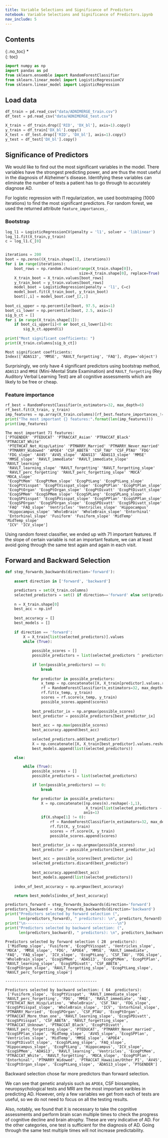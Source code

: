 ```yaml
---
title: Variable Selections and Significance of Predictors
notebook: Variable Selections and Significance of Predictors.ipynb
nav_include: 5
---
```


## Contents
{:.no_toc}
*  
{: toc}



```python
import numpy as np
import pandas as pd
from sklearn.ensemble import RandomForestClassifier
from sklearn.linear_model import LogisticRegressionCV
from sklearn.linear_model import LogisticRegression
```


## Load data



```python
df_train = pd.read_csv("data/ADNIMERGE_train.csv")
df_test = pd.read_csv("data/ADNIMERGE_test.csv")
```




```python
X_train = df_train.drop(['RID', 'DX_bl'], axis=1).copy()
y_train = df_train['DX_bl'].copy()
X_test = df_test.drop(['RID', 'DX_bl'], axis=1).copy()
y_test = df_test['DX_bl'].copy()
```


## Significance of Predictors

We would like to find out the most significant variables in the model. There variables have the strongest predicting power, and are thus the most useful in the diagnosis of Alzheimer's disease. Identifying these variables can eliminate the number of tests a patient has to go through to accurately diagnose AD. 

For logistic regression with l1 regularization, we used bootstraping (1000 iterations) to find the most significant predictors. For random forest, we used the returned attribute `feature_importances_`.

### Bootstrap



```python
log_l1 = LogisticRegressionCV(penalty = 'l1', solver = 'liblinear')
log_l1.fit(X_train,y_train)
c = log_l1.C_[0]


iterations = 200
boot = np.zeros((X_train.shape[1], iterations))
for i in range(iterations):
    boot_rows = np.random.choice(range(X_train.shape[0]),
                                 size=X_train.shape[0], replace=True)
    X_train_boot = X_train.values[boot_rows]
    y_train_boot = y_train.values[boot_rows]
    model_boot = LogisticRegression(penalty = 'l1', C=c)
    model_boot.fit(X_train_boot, y_train_boot)
    boot[:,i] = model_boot.coef_[2,:]
    
boot_ci_upper = np.percentile(boot, 97.5, axis=1)
boot_ci_lower = np.percentile(boot, 2.5, axis=1)
sig_b_ct = []
for i in range(X_train.shape[1]):
    if boot_ci_upper[i]<0 or boot_ci_lower[i]>0:
        sig_b_ct.append(i)
        
print("Most significant coefficients: ")
print(X_train.columns[sig_b_ct])
```


    Most significant coefficients: 
    Index(['ADAS13', 'MMSE', 'RAVLT_forgetting', 'FAQ'], dtype='object')


Surprisingly, we only have 4 significant predictors using bootstrap method, `ADAS13` and `MMSE` (Mini-Mental State Examination) and `RAVLT_forgetting` (Rey Auditory Verbal Learning Test) are all cognitive assessments which are likely to be free or cheap. 

### Feature importance



```python
rf_best = RandomForestClassifier(n_estimators=32, max_depth=6)
rf_best.fit(X_train, y_train)
imp_features = np.array(X_train.columns)[rf_best.feature_importances_!=0]
print("The most important {} features:".format(len(imp_features)))
print(imp_features)
```


    The most important 71 features:
    ['PTGENDER' 'PTEDUCAT' 'PTRACCAT_Asian' 'PTRACCAT_Black' 'PTRACCAT_White'
     'PTETHCAT_Not_Hisp/Latino' 'PTMARRY_Married' 'PTMARRY_Never_married'
     'PTMARRY_Widowed' 'APOE4' 'CSF_ABETA' 'CSF_TAU' 'CSF_PTAU' 'FDG'
     'FDG_slope' 'AV45' 'AV45_slope' 'ADAS13' 'ADAS13_slope' 'MMSE'
     'MMSE_slope' 'RAVLT_immediate' 'RAVLT_immediate_slope' 'RAVLT_learning'
     'RAVLT_learning_slope' 'RAVLT_forgetting' 'RAVLT_forgetting_slope'
     'RAVLT_perc_forgetting' 'RAVLT_perc_forgetting_slope' 'MOCA' 'MOCA_slope'
     'EcogPtMem' 'EcogPtMem_slope' 'EcogPtLang' 'EcogPtLang_slope'
     'EcogPtVisspat' 'EcogPtVisspat_slope' 'EcogPtPlan' 'EcogPtPlan_slope'
     'EcogPtOrgan' 'EcogPtOrgan_slope' 'EcogPtDivatt' 'EcogPtDivatt_slope'
     'EcogSPMem' 'EcogSPMem_slope' 'EcogSPLang' 'EcogSPLang_slope'
     'EcogSPVisspat' 'EcogSPVisspat_slope' 'EcogSPPlan' 'EcogSPPlan_slope'
     'EcogSPOrgan' 'EcogSPOrgan_slope' 'EcogSPDivatt' 'EcogSPDivatt_slope'
     'FAQ' 'FAQ_slope' 'Ventricles' 'Ventricles_slope' 'Hippocampus'
     'Hippocampus_slope' 'WholeBrain' 'WholeBrain_slope' 'Entorhinal'
     'Entorhinal_slope' 'Fusiform' 'Fusiform_slope' 'MidTemp' 'MidTemp_slope'
     'ICV' 'ICV_slope']


Using random forest classifier, we ended up with 71 important features. If the slope of certain variable is not an important feature, we can at least avoid going through the same test again and again in each visit.

## Forward and Backward Selection



```python
def step_forwards_backwards(direction='forward'):
    
    assert direction in ['forward', 'backward']

    predictors = set(X_train.columns)
    selected_predictors = set() if direction=='forward' else set(predictors)
    
    n = X_train.shape[0]
    best_acc = np.inf
    
    best_accuracy = []
    best_models = []
    
    if direction == 'forward':
        X = X_train[list(selected_predictors)].values
        while (True):
            
            possible_scores = []
            possible_predictors = list(selected_predictors ^ predictors)
            
            if len(possible_predictors) == 0:
                break
                
            for predictor in possible_predictors:
                x_temp = np.concatenate([X, X_train[predictor].values.reshape(-1,1)], axis=1)
                rf = RandomForestClassifier(n_estimators=32, max_depth=6)
                rf.fit(x_temp, y_train)
                scores = rf.score(x_temp, y_train)
                possible_scores.append(scores)
                
            best_predictor_ix = np.argmax(possible_scores)
            best_predictor = possible_predictors[best_predictor_ix]
            
            best_acc = np.max(possible_scores)
            best_accuracy.append(best_acc)
            
            selected_predictors.add(best_predictor)            
            X = np.concatenate([X, X_train[best_predictor].values.reshape(-1,1)], axis=1)
            best_models.append(list(selected_predictors))

    else:

        while (True):
            possible_scores = []
            possible_predictors = list(selected_predictors)

            if len(possible_predictors) == 0:
                break

            for predictor in possible_predictors:
                X = np.concatenate([np.ones(n).reshape(-1,1), 
                                    X_train[list(selected_predictors - set([predictor]))].values], 
                                   axis=1)
                if(X.shape[1] != 0):
                    rf = RandomForestClassifier(n_estimators=32, max_depth=6)
                    rf.fit(X, y_train)
                    scores = rf.score(X, y_train)
                    possible_scores.append(scores)

            best_predictor_ix = np.argmax(possible_scores)
            best_predictor = possible_predictors[best_predictor_ix] 

            best_acc = possible_scores[best_predictor_ix]
            selected_predictors.discard(best_predictor)
            
            best_accuracy.append(best_acc)
            best_models.append(list(selected_predictors))
            
    index_of_best_accuracy = np.argmax(best_accuracy)

    return best_models[index_of_best_accuracy]
```




```python
predictors_forward = step_forwards_backwards(direction='forward')
predictors_backward = step_forwards_backwards(direction='backward')
print("Predictors selected by forward selection (", 
      len(predictors_forward), " predictors): \n", predictors_forward)
print("\n-----------------------------------------\n")
print("Predictors selected by backward selection: (", 
      len(predictors_backward), " predictors): \n", predictors_backward)
```


    Predictors selected by forward selection ( 28  predictors): 
     ['MidTemp_slope', 'Fusiform', 'EcogPtVisspat', 'Ventricles_slope', 'MOCA', 'MMSE_slope', 'FDG', 'APOE4', 'MMSE', 'RAVLT_immediate', 'FAQ', 'FAQ_slope', 'ICV_slope', 'EcogPtLang', 'CSF_TAU', 'FDG_slope', 'WholeBrain_slope', 'EcogSPMem', 'ADAS13', 'EcogPtMem', 'EcogPtPlan', 'RAVLT_learning_slope', 'EcogSPDivatt', 'CSF_ABETA', 'EcogPtOrgan_slope', 'RAVLT_forgetting_slope', 'EcogPtLang_slope', 'RAVLT_perc_forgetting_slope']
    
    -----------------------------------------
    
    Predictors selected by backward selection: ( 64  predictors): 
     ['Fusiform_slope', 'EcogPtVisspat', 'RAVLT_immediate_slope', 'RAVLT_perc_forgetting', 'FDG', 'MMSE', 'RAVLT_immediate', 'FAQ', 'PTETHCAT_Not_Hisp/Latino', 'WholeBrain', 'CSF_TAU', 'FDG_slope', 'EcogSPVisspat_slope', 'WholeBrain_slope', 'ICV', 'Entorhinal_slope', 'PTMARRY_Married', 'EcogSPOrgan', 'CSF_PTAU', 'EcogPtOrgan', 'PTRACCAT_More_than_one', 'RAVLT_learning_slope', 'EcogSPDivatt', 'EcogSPVisspat', 'CSF_ABETA', 'RAVLT_forgetting_slope', 'PTRACCAT_Unknown', 'PTRACCAT_Black', 'EcogPtDivatt', 'RAVLT_perc_forgetting_slope', 'PTEDUCAT', 'PTMARRY_Never_married', 'EcogSPPlan_slope', 'MidTemp_slope', 'AV45_slope', 'EcogSPPlan', 'Ventricles_slope', 'MidTemp', 'MMSE_slope', 'APOE4', 'EcogPtDivatt_slope', 'EcogSPLang_slope', 'FAQ_slope', 'Hippocampus_slope', 'EcogPtLang', 'Hippocampus', 'ICV_slope', 'EcogSPMem', 'ADAS13', 'RAVLT_learning', 'Ventricles', 'EcogPtMem', 'PTRACCAT_White', 'RAVLT_forgetting', 'MOCA_slope', 'EcogPtPlan', 'Entorhinal', 'PTMARRY_Widowed', 'PTRACCAT_Hawaiian/Other_PI', 'AV45', 'EcogPtOrgan_slope', 'EcogPtLang_slope', 'ADAS13_slope', 'PTGENDER']


Backward selection chose far more predictors than forward selection.

We can see that genetic analysis such as `APOE4`, CSF biosamples, neuropsychological tests and MRI are the most important varibles in predicting AD. However, only a few variables we get from each of tests are useful, so we do not need to focus on all the testing results. 

Also, notably, we found that it is necessary to take the cognitive assessments and perform brain scan multiple times to check the progress of cognitive decline and brain atrophy. These are very indicative of AD. For the other categories, one test is sufficient for the diagnosis of AD. Going through the same test multiple times will not increase predictability.
